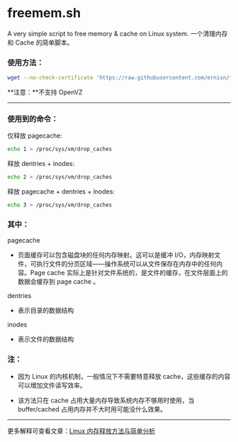 # freemem.sh
A very simple script  to free memory &amp; cache on Linux system. 一个清理内存和 Cache 的简单脚本。

### 使用方法：

```bash
wget --no-check-certificate 'https://raw.githubusercontent.com/ernisn/freemem.sh/master/freemem.sh' && chmod +x freemem.sh && bash freemem.sh
```

**注意：**不支持 OpenVZ

---

### 使用到的命令：

仅释放 pagecache:

   ```bash
   echo 1 > /proc/sys/vm/drop_caches
   ```

释放 dentries + inodes:

   ```bash
   echo 2 > /proc/sys/vm/drop_caches
   ```

释放 pagecache + dentries + inodes:

   ```bash
   echo 3 > /proc/sys/vm/drop_caches
   ```

### 其中：

pagecache

- 页面缓存可以包含磁盘块的任何内存映射。这可以是缓冲 I/O，内存映射文件，可执行文件的分页区域——操作系统可以从文件保存在内存中的任何内容。Page cache 实际上是针对文件系统的，是文件的缓存，在文件层面上的数据会缓存到 page cache 。

dentries

- 表示目录的数据结构

inodes

- 表示文件的数据结构
   
### 注：

- 因为 Linux 的内核机制，一般情况下不需要特意释放 cache，这些缓存的内容可以增加文件读写效率。

- 该方法只在 cache 占用大量内存导致系统内存不够用时使用，当 buffer/cached 占用内存并不大时用可能没什么效果。

---

更多解释可查看文章：[Linux 内存释放方法与简单分析](http://404guy.com/blog/20181107/linux-free-memory/)
